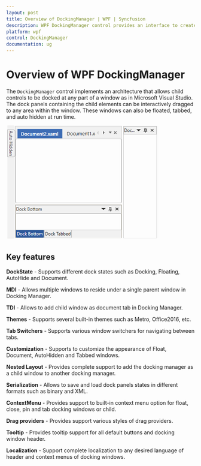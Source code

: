 ```yaml
---
layout: post
title: Overview of DockingManager | WPF | Syncfusion
description: WPF DockingManager control provides an interface to create Visual Studio-like dock windows and provides floating panels, autohide, and tabbed documents.
platform: wpf
control: DockingManager
documentation: ug
---
```


# Overview of WPF DockingManager

The `DockingManager` control implements an architecture that allows child controls to be docked at any part of a window as in Microsoft Visual Studio. The dock panels containing the child elements can be interactively dragged to any area within the window. These windows can also be floated, tabbed, and auto hidden at run time.

![Overview of WPF Docking Manger control](Overview_images/wpf-docking-overview.png)

## Key features

**DockState** - Supports different dock states such as Docking, Floating, AutoHide and Document.

**MDI** - Allows multiple windows to reside under a single parent window in Docking Manager.

**TDI** - Allows to add child window as document tab in Docking Manager.

**Themes** - Supports several built-in themes such as Metro, Office2016, etc.

**Tab Switchers** - Supports various window switchers for navigating between tabs.

**Customization** - Supports to customize the appearance of Float, Document, AutoHidden and Tabbed windows.

**Nested Layout** - Provides complete support to add the docking manager as a child window to another docking manager.

**Serialization** - Allows to save and load dock panels states in different formats such as binary and XML.

**ContextMenu** - Provides support to built-in context menu option for float, close, pin and tab docking windows or child.

**Drag providers** - Provides support various styles of drag providers.

**Tooltip** - Provides tooltip support for all default buttons and docking window header.

**Localization** - Support complete localization to any desired language of header and context menus of docking windows.
